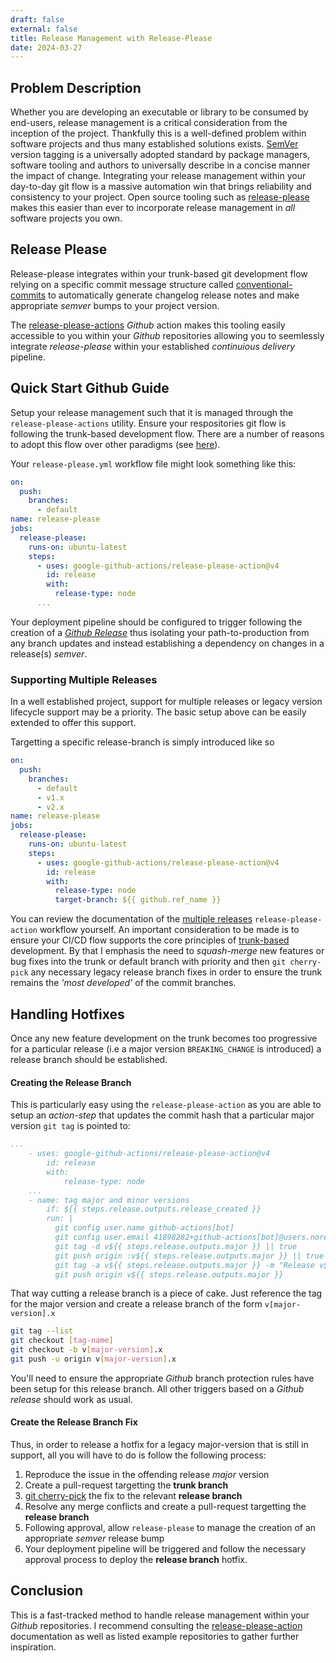 ```yaml
---
draft: false
external: false
title: Release Management with Release-Please
date: 2024-03-27
---
```


## Problem Description

Whether you are developing an executable or library to be consumed by end-users, release management is a critical consideration from the inception of the project. Thankfully this is a well-defined problem within software projects and thus many established solutions exists. [SemVer](https://semver.org/) version tagging is a universally adopted standard by package managers, software tooling and authors to universally describe in a concise manner the impact of change. Integrating your release management within your day-to-day git flow is a massive automation win that brings reliability and consistency to your project. Open source tooling such as [release-please](https://github.com/googleapis/release-please) makes this easier than ever to incorporate release management in _all_ software projects you own.

## Release Please

Release-please integrates within your trunk-based git development flow relying on a specific commit message structure called [conventional-commits](https://www.conventionalcommits.org/) to automatically generate changelog release notes and make appropriate _semver_ bumps to your project version. 

The [release-please-actions](https://github.com/google-github-actions/release-please-action) _Github_ action makes this tooling easily accessible to you within your _Github_ repositories allowing you to seemlessly integrate _release-please_ within your established _continuious delivery_ pipeline.

## Quick Start Github Guide

Setup your release management such that it is managed through the `release-please-actions` utility. Ensure your respositories git flow is following the trunk-based development flow. There are a number of reasons to adopt this flow over other paradigms (see [here](https://trunkbaseddevelopment.com/branch-for-release/)).

Your `release-please.yml` workflow file might look something like this:

```yaml
on:
  push:
    branches:
      - default
name: release-please
jobs:
  release-please:
    runs-on: ubuntu-latest
    steps:
      - uses: google-github-actions/release-please-action@v4
        id: release
        with:
          release-type: node
      ...
```

Your deployment pipeline should be configured to trigger following the creation of a _[Github Release](https://docs.github.com/en/repositories/releasing-projects-on-github/managing-releases-in-a-repository)_ thus isolating your path-to-production from any branch updates and instead establishing a dependency on changes in a release(s) _semver_.


### Supporting Multiple Releases

In a well established project, support for multiple releases or legacy version lifecycle support may be a priority. The basic setup above can be easily extended to offer this support.

Targetting a specific release-branch is simply introduced like so

```yaml
on:
  push:
    branches:
      - default
      - v1.x
      - v2.x
name: release-please
jobs:
  release-please:
    runs-on: ubuntu-latest
    steps:
      - uses: google-github-actions/release-please-action@v4
        id: release
        with:
          release-type: node
          target-branch: ${{ github.ref_name }}
```

You can review the documentation of the [multiple releases](https://github.com/google-github-actions/release-please-action?tab=readme-ov-file#supporting-multiple-release-branches) `release-please-action` workflow yourself. An important consideration to be made is to ensure your CI/CD flow supports the core principles of [trunk-based](https://trunkbaseddevelopment.com/branch-for-release/) development. By that I emphasis the need to _squash-merge_ new features or bug fixes into the trunk or default branch with priority and then `git cherry-pick` any necessary legacy release branch fixes in order to ensure the trunk remains the _'most developed'_ of the commit branches.

## Handling Hotfixes

Once any new feature development on the trunk becomes too progressive for a particular release (i.e a major version `BREAKING_CHANGE` is introduced) a release branch should be established.

#### Creating the Release Branch

This is particularly easy using the `release-please-action` as you are able to setup an _action-step_ that updates the commit hash that a particular major version `git tag` is pointed to:

```yaml
...
    - uses: google-github-actions/release-please-action@v4
        id: release
        with:
            release-type: node
    ...
    - name: tag major and minor versions
        if: ${{ steps.release.outputs.release_created }}
        run: |
          git config user.name github-actions[bot]
          git config user.email 41898282+github-actions[bot]@users.noreply.github.com
          git tag -d v${{ steps.release.outputs.major }} || true
          git push origin :v${{ steps.release.outputs.major }} || true
          git tag -a v${{ steps.release.outputs.major }} -m "Release v${{ steps.release.outputs.major }}"
          git push origin v${{ steps.release.outputs.major }}
```

That way cutting a release branch is a piece of cake. Just reference the tag for the major version and create a release branch of the form `v[major-version].x`

```bash
git tag --list
git checkout [tag-name]
git checkout -b v[major-version].x
git push -u origin v[major-version].x
```

You'll need to ensure the appropriate _Github_ branch protection rules have been setup for this release branch. All other triggers based on a _Github release_ should work as usual.

#### Create the Release Branch Fix

Thus, in order to release a hotfix for a legacy major-version that is still in support, all you will have to do is follow the following process:

1. Reproduce the issue in the offending release _major_ version
2. Create a pull-request targetting the **trunk branch**
3. [git cherry-pick](https://git-scm.com/docs/git-cherry-pick) the fix to the relevant **release branch**
4. Resolve any merge conflicts and create a pull-request targetting the **release branch**
5. Following approval, allow `release-please` to manage the creation of an appropriate _semver_ release bump
6. Your deployment pipeline will be triggered and follow the necessary approval process to deploy the **release branch** hotfix.

## Conclusion

This is a fast-tracked method to handle release management within your _Github_ repositories. I recommend consulting the [release-please-action](https://github.com/google-github-actions/release-please-action) documentation as well as listed example repositories to gather further inspiration.